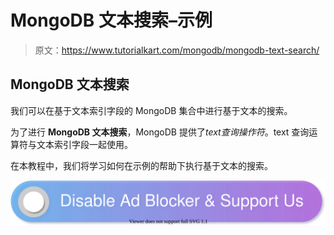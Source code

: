 # MongoDB 文本搜索–示例

> 原文：<https://www.tutorialkart.com/mongodb/mongodb-text-search/>

## MongoDB 文本搜索

我们可以在基于文本索引字段的 MongoDB 集合中进行基于文本的搜索。

为了进行 **MongoDB 文本搜索**，MongoDB 提供了$text 查询操作符。$text 查询运算符与文本索引字段一起使用。

在本教程中，我们将学习如何在示例的帮助下执行基于文本的搜索。

[![](img/925da31b32d6bc3827932f6c8afb11bb.png)](https://www.tutorialkart.com/)